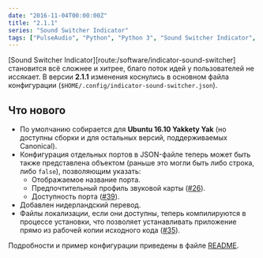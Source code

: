 ```yaml
---
date: "2016-11-04T00:00:00Z"
title: "2.1.1"
series: "Sound Switcher Indicator"
tags: ["PulseAudio", "Python", "Python 3", "Sound Switcher Indicator", "Ubuntu", "Unity", "Yakkety Yak", "звук", "индикатор"]
---
```


[Sound Switcher Indicator][route:/software/indicator-sound-switcher] становится всё сложнее и хитрее, благо поток идей у пользователей не иссякает. В версии **2.1.1** изменения коснулись в основном файла конфигурации (`$HOME/.config/indicator-sound-switcher.json`).

## Что нового

<!--more-->

* По умолчанию собирается для **Ubuntu 16.10 Yakkety Yak** (но доступны сборки и для остальных версий, поддерживаемых Canonical).
* Конфигурация отдельных портов в JSON-файле теперь может быть также представлена объектом (раньше это могли быть либо строка, либо `false`), позволяющим указать:
    * Отображаемое название порта.
    * Предпочтительный профиль звуковой карты ([#26](https://github.com/yktoo/indicator-sound-switcher/issues/26)).
    * Доступность порта ([#39](https://github.com/yktoo/indicator-sound-switcher/issues/39)).
* Добавлен нидерландский перевод.
* Файлы локализации, если они доступны, теперь компилируются в процессе установки, что позволяет устанавливать приложение прямо из рабочей копии исходного кода ([#35](https://github.com/yktoo/indicator-sound-switcher/issues/35)).

Подробности и пример конфигурации приведены в файле [README](https://github.com/yktoo/indicator-sound-switcher/blob/master/README.md).
